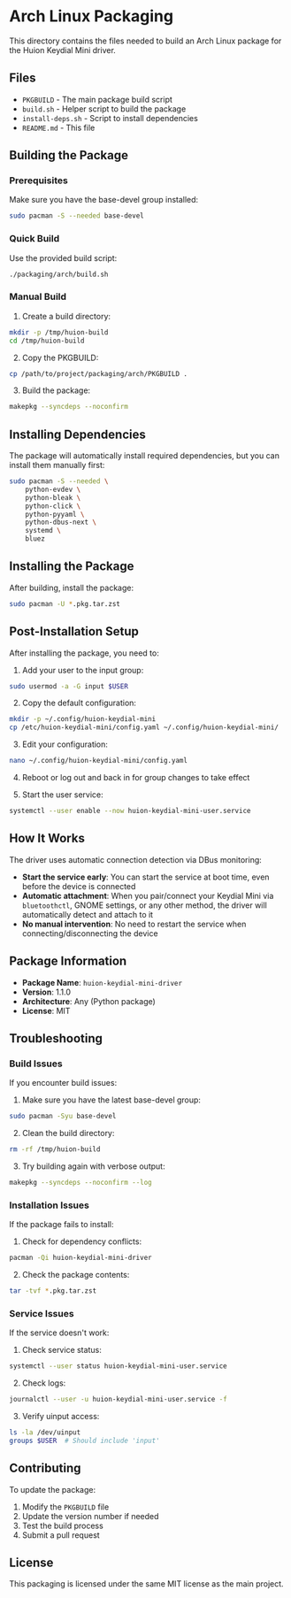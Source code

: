 # Arch Linux Packaging

This directory contains the files needed to build an Arch Linux package for the Huion Keydial Mini driver.

## Files

- `PKGBUILD` - The main package build script
- `build.sh` - Helper script to build the package
- `install-deps.sh` - Script to install dependencies
- `README.md` - This file

## Building the Package

### Prerequisites

Make sure you have the base-devel group installed:
```bash
sudo pacman -S --needed base-devel
```

### Quick Build

Use the provided build script:
```bash
./packaging/arch/build.sh
```

### Manual Build

1. Create a build directory:
```bash
mkdir -p /tmp/huion-build
cd /tmp/huion-build
```

2. Copy the PKGBUILD:
```bash
cp /path/to/project/packaging/arch/PKGBUILD .
```

3. Build the package:
```bash
makepkg --syncdeps --noconfirm
```

## Installing Dependencies

The package will automatically install required dependencies, but you can install them manually first:

```bash
sudo pacman -S --needed \
    python-evdev \
    python-bleak \
    python-click \
    python-pyyaml \
    python-dbus-next \
    systemd \
    bluez
```

## Installing the Package

After building, install the package:
```bash
sudo pacman -U *.pkg.tar.zst
```

## Post-Installation Setup

After installing the package, you need to:

1. Add your user to the input group:
```bash
sudo usermod -a -G input $USER
```

2. Copy the default configuration:
```bash
mkdir -p ~/.config/huion-keydial-mini
cp /etc/huion-keydial-mini/config.yaml ~/.config/huion-keydial-mini/
```

3. Edit your configuration:
```bash
nano ~/.config/huion-keydial-mini/config.yaml
```

4. Reboot or log out and back in for group changes to take effect

5. Start the user service:
```bash
systemctl --user enable --now huion-keydial-mini-user.service
```

## How It Works

The driver uses automatic connection detection via DBus monitoring:

- **Start the service early**: You can start the service at boot time, even before the device is connected
- **Automatic attachment**: When you pair/connect your Keydial Mini via `bluetoothctl`, GNOME settings, or any other method, the driver will automatically detect and attach to it
- **No manual intervention**: No need to restart the service when connecting/disconnecting the device

## Package Information

- **Package Name**: `huion-keydial-mini-driver`
- **Version**: 1.1.0
- **Architecture**: Any (Python package)
- **License**: MIT

## Troubleshooting

### Build Issues

If you encounter build issues:

1. Make sure you have the latest base-devel group:
```bash
sudo pacman -Syu base-devel
```

2. Clean the build directory:
```bash
rm -rf /tmp/huion-build
```

3. Try building again with verbose output:
```bash
makepkg --syncdeps --noconfirm --log
```

### Installation Issues

If the package fails to install:

1. Check for dependency conflicts:
```bash
pacman -Qi huion-keydial-mini-driver
```

2. Check the package contents:
```bash
tar -tvf *.pkg.tar.zst
```

### Service Issues

If the service doesn't work:

1. Check service status:
```bash
systemctl --user status huion-keydial-mini-user.service
```

2. Check logs:
```bash
journalctl --user -u huion-keydial-mini-user.service -f
```

3. Verify uinput access:
```bash
ls -la /dev/uinput
groups $USER  # Should include 'input'
```

## Contributing

To update the package:

1. Modify the `PKGBUILD` file
2. Update the version number if needed
3. Test the build process
4. Submit a pull request

## License

This packaging is licensed under the same MIT license as the main project.
